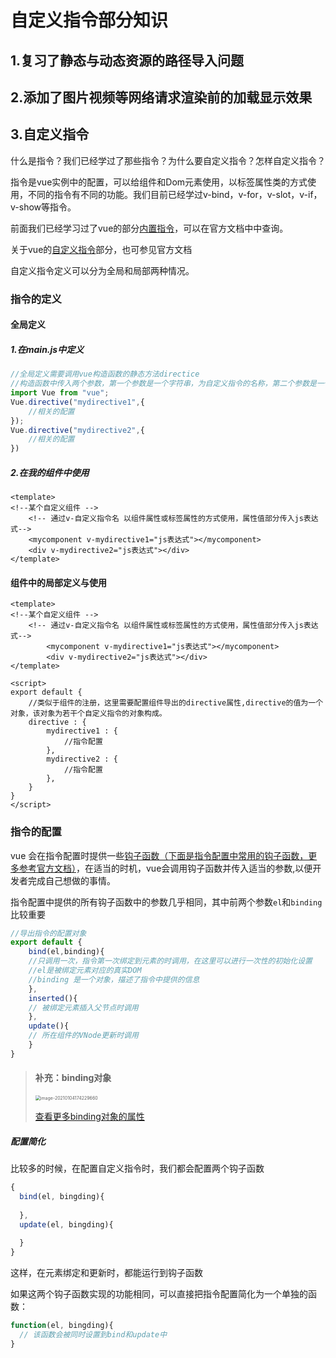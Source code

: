 # 自定义指令部分知识

## 1.复习了静态与动态资源的路径导入问题

## 2.添加了图片视频等网络请求渲染前的加载显示效果

## 3.自定义指令

什么是指令？我们已经学过了那些指令？为什么要自定义指令？怎样自定义指令？

指令是vue实例中的配置，可以给组件和Dom元素使用，以标签属性类的方式使用，不同的指令有不同的功能。我们目前已经学过v-bind，v-for，v-slot，v-if，v-show等指令。

前面我们已经学习过了vue的部分[内置指令](https://vuejs.bootcss.com/api/#%E6%8C%87%E4%BB%A4)，可以在官方文档中中查询。

关于vue的[自定义指令](https://vuejs.bootcss.com/guide/custom-directive.html)部分，也可参见官方文档

自定义指令定义可以分为全局和局部两种情况。

### 指令的定义

#### 全局定义

##### 1.在main.js中定义

```main.js
//全局定义需要调用vue构造函数的静态方法directice
//构造函数中传入两个参数，第一个参数是一个字符串，为自定义指令的名称，第二个参数是一个对象，里面是指令的相关配置
import Vue from "vue";
Vue.directive("mydirective1",{
    //相关的配置
});
Vue.directive("mydirective2",{
    //相关的配置
})
```

##### 2.在我的组件中使用

```mycomponent.vue
<template>
<!--某个自定义组件 -->
    <!-- 通过v-自定义指令名 以组件属性或标签属性的方式使用，属性值部分传入js表达式-->
	<mycomponent v-mydirective1="js表达式"></mycomponent>
	<div v-mydirective2="js表达式"></div>
</template>
```

#### 组件中的局部定义与使用

```mycomponent.vue
<template>
<!--某个自定义组件 -->
    <!-- 通过v-自定义指令名 以组件属性或标签属性的方式使用，属性值部分传入js表达式-->
		<mycomponent v-mydirective1="js表达式"></mycomponent>
		<div v-mydirective2="js表达式"></div>
</template>

<script>
export default {
	//类似于组件的注册，这里需要配置组件导出的directive属性,directive的值为一个对象，该对象为若干个自定义指令的对象构成。
	directive : {
		mydirective1 : {
			//指令配置
		},
		mydirective2 : {
			//指令配置
		},
	}
}
</script>
```

### 指令的配置

vue 会在指令配置时提供一些[钩子函数（下面是指令配置中常用的钩子函数，更多参考官方文档）](https://vuejs.bootcss.com/guide/custom-directive.html#%E9%92%A9%E5%AD%90%E5%87%BD%E6%95%B0)，在适当的时机，vue会调用钩子函数并传入适当的参数,以便开发者完成自己想做的事情。

指令配置中提供的所有钩子函数中的参数几乎相同，其中前两个参数`el`和`binding`比较重要

```direcive.js
//导出指令的配置对象
export default {
	bind(el,binding){
	//只调用一次，指令第一次绑定到元素的时调用，在这里可以进行一次性的初始化设置
	//el是被绑定元素对应的真实DOM
	//binding 是一个对象，描述了指令中提供的信息
	},
	inserted(){
	// 被绑定元素插入父节点时调用
	},
	update(){
	// 所在组件的VNode更新时调用
	}
}
```

> #### 补充：binding对象
>
> <img src="http://mdrs.yuanjin.tech/img/20210104174229.png" alt="image-20210104174229660" style="zoom:50%;" />
>
> [查看更多binding对象的属性](https://cn.vuejs.org/v2/guide/custom-directive.html#%E9%92%A9%E5%AD%90%E5%87%BD%E6%95%B0%E5%8F%82%E6%95%B0)

##### 配置简化

比较多的时候，在配置自定义指令时，我们都会配置两个钩子函数

```js
{
  bind(el, bingding){
    
  },
  update(el, bingding){
    
  }
}
```

这样，在元素绑定和更新时，都能运行到钩子函数

如果这两个钩子函数实现的功能相同，可以直接把指令配置简化为一个单独的函数：

```js
function(el, bingding){
  // 该函数会被同时设置到bind和update中
}
```

